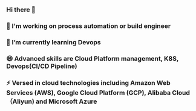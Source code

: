 ### Hi there 👋

<!--
**bfgits/bfgits** is a ✨ _special_ ✨ repository because its `README.md` (this file) appears on your GitHub profile.

Here are some ideas to get you started:

- 🔭 I’m currently working on process automation
- 🌱 I’m currently learning Devops and management
- 👯 I’m looking to collaborate on ...
- 🤔 I’m looking for help with ...
- 💬 Ask me about ...
- 📫 How to reach me: ...
- 😄 Pronouns: ...
- ⚡ Fun fact: ...
-->

###  🔭 I'm working on process automation or build engineer
###  🌱 I’m currently learning Devops 
###  😄 Advanced skills are Cloud Platform management, K8S, Devops(CI/CD Pipeline)
###  ⚡ Versed in cloud technologies including Amazon Web Services (AWS), Google Cloud Platform (GCP), Alibaba Cloud（Aliyun) and Microsoft Azure
